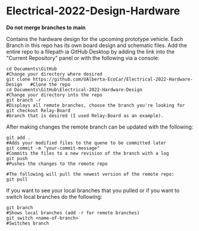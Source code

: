 # Electrical-2022-Design-Hardware

**Do not merge branches to main**

Contains the hardware design for the upcoming prototype vehicle.  Each Branch in this repo has its own board design and schematic files.  Add the entire repo to a filepath ia GitHub Desktop by adding the link into the "Current Repository" panel or with the following via a console:

```
cd Documents\GitHub                                                            #Change your directory where desired
git clone https://github.com/UAlberta-EcoCar/Electrical-2022-Hardware-Design   #Clone the repo
cd Documents\GitHub\Electrical-2022-Hardware-Design                            #Change your directory into the repo
git branch -r                                                                  #Displays all remote branches, choose the branch you're looking for 
git checkout Relay-Board                                                       #branch that is desired (I used Relay-Board as an example).  
```
After making changes the remote branch can be updated with the following:
```
git add .                                                                      #Adds your modified files to the quene to be committed later
git commit -m "your-commit-message"                                          #Commits the files to a new revision of the branch with a log
git push                                                                       #Pushes the changes to the remote repo

#The following will pull the newest version of the remote repo:
git pull
```

If you want to see your local branches that you pulled or if you want to switch local branches do the following:

```
git branch                                                                     #Shows local branches (add -r for remote branches)
git switch <name-of-branch>                                                    #Switches branch

